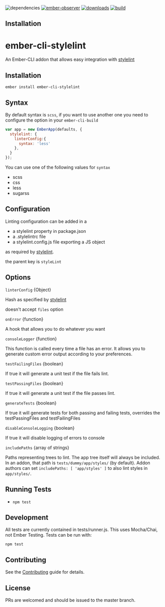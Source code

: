 
![dependencies](https://img.shields.io/david/billybonks/ember-cli-stylelint.svg)
[![ember-observer](http://emberobserver.com/badges/ember-cli-stylelint.svg)](https://emberobserver.com/addons/ember-cli-stylelint)
[![downloads](https://img.shields.io/npm/dm/ember-cli-stylelint.svg)](https://www.npmjs.com/package/ember-cli-stylelint)
[![build](https://travis-ci.org/billybonks/ember-cli-stylelint.svg?branch=master)](https://travis-ci.org/billybonks/ember-cli-stylelint/branches)

Installation
------------------------------------------------------------------------------

# ember-cli-stylelint

An Ember-CLI addon that allows easy integration with [stylelint](http://stylelint.io/)

## Installation

`ember install ember-cli-stylelint`

## Syntax
By default syntax is `scss`, if you want to use another one you need to configure the option in your `ember-cli-build`

```javascript
var app = new EmberApp(defaults, {
  stylelint: {
    linterConfig:{
      syntax: 'less'
    },
  }
});
```

You can use one of the following values for `syntax`
- scss
- css
- less
- sugarss

## Configuration

Linting configuration can be added in a

* a stylelint property in package.json
* a .stylelintrc file
* a stylelint.config.js file exporting a JS object

as required by [stylelint](http://stylelint.io/user-guide/configuration/).

the parent key is `styleLint`

## Options

`linterConfig` {Object}

Hash as specified by [stylelint](https://github.com/stylelint/stylelint/blob/master/docs/user-guide/node-api.md)

doesn't accept `files` option

`onError` {function}

A hook that allows you to do whatever you want

`consoleLogger` {function}

This function is called every time a file has an error. It allows you to generate custom error output according to your preferences.

`testFailingFiles` {boolean}

If true it will generate a unit test if the file fails lint.

`testPassingFiles` {boolean}

If true it will generate a unit test if the file passes lint.

`generateTests` {boolean}

If true it will generate tests for both passing and failing tests, overrides the testPassingFiles and testFailingFiles

`disableConsoleLogging` {boolean}

If true it will disable logging of errors to console

`includePaths` {array of strings}

Paths representing trees to lint. The app tree itself will always be included.
In an addon, that path is `tests/dummy/app/styles/` (by default). Addon authors
can set `includePaths: [ 'app/styles' ]` to also lint styles in `app/styles/`.

## Running Tests

* `npm test`

## Development

All tests are currently contained in tests/runner.js. This uses Mocha/Chai, not Ember Testing. Tests can be run with:

`npm test`

Contributing
------------------------------------------------------------------------------

See the [Contributing](CONTRIBUTING.md) guide for details.


License
------------------------------------------------------------------------------

PRs are welcomed and should be issued to the master branch.

